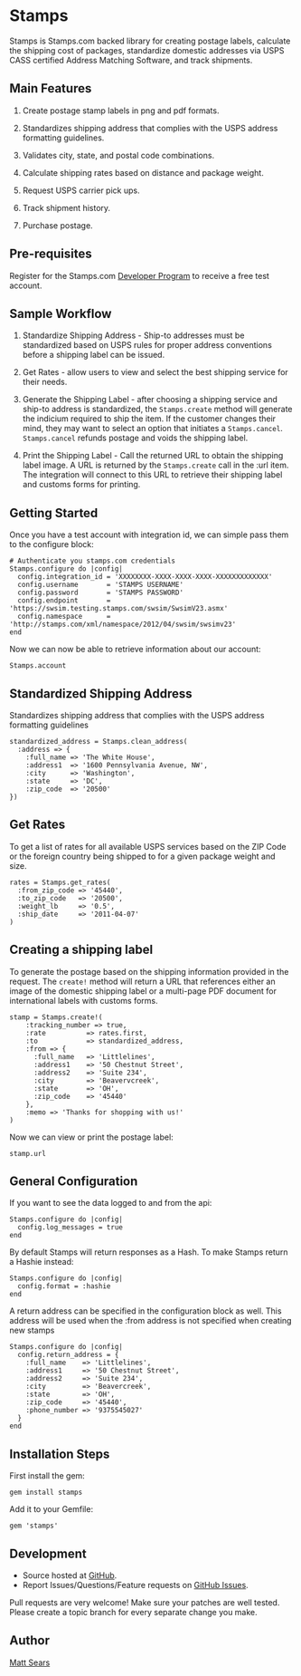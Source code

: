 Stamps
==========

Stamps is Stamps.com backed library for creating postage labels,
calculate the shipping cost of packages, standardize domestic
addresses via USPS CASS certified Address Matching Software, and track
shipments.

Main Features
----------

1. Create postage stamp labels in png and pdf formats.

2. Standardizes shipping address that complies with the USPS address
formatting guidelines.

3. Validates city, state, and postal code combinations.

4. Calculate shipping rates based on distance and package weight.

5. Request USPS carrier pick ups.

6. Track shipment history.

7. Purchase postage.

Pre-requisites
----------
Register for the Stamps.com [Developer
Program](http://developer.stamps.com/developer) to receive a free
test account.

Sample Workflow
----------

1. Standardize Shipping Address - Ship-to addresses must be
standardized based on USPS rules for proper address conventions before
a shipping label can be issued.

2. Get Rates - allow users to view and select the best shipping
service for their needs.

3. Generate the Shipping Label - after choosing a shipping
service and ship-to address is standardized, the `Stamps.create` method
will generate the indicium required to ship the item. If
the customer changes their mind, they may want to select an option
that initiates a `Stamps.cancel`. `Stamps.cancel` refunds postage and
voids the shipping label.

4. Print the Shipping Label - Call the returned URL to obtain the shipping label image.
A URL is returned by the `Stamps.create` call in the :url item. The
integration will connect to this URL to retrieve their shipping label
and customs forms for printing.

Getting Started
----------
Once you have a test account with integration id, we can simple pass
them to the configure block:

    # Authenticate you stamps.com credentials
    Stamps.configure do |config|
      config.integration_id = 'XXXXXXXX-XXXX-XXXX-XXXX-XXXXXXXXXXXXX'
      config.username       = 'STAMPS USERNAME'
      config.password       = 'STAMPS PASSWORD'
      config.endpoint       = 'https://swsim.testing.stamps.com/swsim/SwsimV23.asmx'
      config.namespace      = 'http://stamps.com/xml/namespace/2012/04/swsim/swsimv23'
    end

Now we can now be able to retrieve information about our account:

    Stamps.account

Standardized Shipping Address
----------
Standardizes shipping address that complies with the USPS address
formatting guidelines

    standardized_address = Stamps.clean_address(
      :address => {
        :full_name => 'The White House',
        :address1  => '1600 Pennsylvania Avenue, NW',
        :city      => 'Washington',
        :state     => 'DC',
        :zip_code  => '20500'
    })

Get Rates
----------
To get a list of rates for all available USPS services based on the
ZIP Code or the foreign country being shipped to for a given package
weight and size.

    rates = Stamps.get_rates(
      :from_zip_code => '45440',
      :to_zip_code   => '20500',
      :weight_lb     => '0.5',
      :ship_date     => '2011-04-07'
    )

Creating a shipping label
----------
To generate the postage based on the shipping information provided in the request.
The `create!` method will return a URL that references either an image of the
domestic shipping label or a multi-page PDF document for international
labels with customs forms.

    stamp = Stamps.create!(
        :tracking_number => true,
        :rate          => rates.first,
        :to            => standardized_address,
        :from => {
          :full_name   => 'Littlelines',
          :address1    => '50 Chestnut Street',
          :address2    => 'Suite 234',
          :city        => 'Beavervcreek',
          :state       => 'OH',
          :zip_code    => '45440'
        },
        :memo => 'Thanks for shopping with us!'
    )

Now we can view or print the postage label:

    stamp.url

General Configuration
----------
If you want to see the data logged to and from the api:

    Stamps.configure do |config|
      config.log_messages = true
    end

By default Stamps will return responses as a Hash.  To make Stamps
return a Hashie instead:

    Stamps.configure do |config|
      config.format = :hashie
    end

A return address can be specified in the configuration block as
well. This address will be used when the :from address is not specified
when creating new stamps

    Stamps.configure do |config|
      config.return_address = {
        :full_name    => 'Littlelines',
        :address1     => '50 Chestnut Street',
        :address2     => 'Suite 234',
        :city         => 'Beavercreek',
        :state        => 'OH',
        :zip_code     => '45440',
        :phone_number => '9375545027'
      }
    end

Installation Steps
----------
First install the gem:

    gem install stamps

Add it to your Gemfile:

    gem 'stamps'

Development
-----------

* Source hosted at [GitHub](https://github.com/mattsears/stamps).
* Report Issues/Questions/Feature requests on [GitHub Issues](https://github.com/mattsears/stamps/issues).

Pull requests are very welcome! Make sure your patches are well tested. Please create a topic branch for every separate change
you make.

Author
------
[Matt Sears](https://github.com/mattsears)










